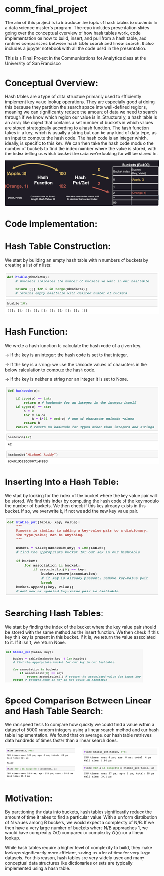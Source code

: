 # comm_final_project

The aim of this project is to introduce the topic of hash tables to students in a data science master's program. The repo includes presentation slides going over the conceptual overview of how hash tables work, code implementation on how to build, insert, and pull from a hash table, and runtime comparisons between hash table search and linear search. It also includes a jupyter notebook with all the code used in the presentation.

This is a Final Project in the Communications for Analytics class at the University of San Francisco.

# Conceptual Overview: 

Hash tables are a type of data structure primarily used to efficiently implement key value lookup operations. They are especially good at doing this because they partition the search space into well-defined regions, meaning we can significantly reduce the amount of data we need to search through if we know which region our value is in. Structurally, a hash table is an array like object that contains a set number of buckets in which values are stored strategically according to a hash function. The hash function takes in a key, which is usually a string but can be any kind of data type, as an input to compute the hash code. The hash code is an integer which, ideally, is specific to this key. We can then take the hash code modulo the number of buckets to find the index number where the value is stored, with the index telling us which bucket the data we’re looking for will be stored in. 


![Hash Table Overview](Visualizations/Overview.png)


# Code Implementation: 


# Hash Table Construction:

We start by building an empty hash table with n numbers of buckets by creating a list of n lists:


![Hash Table Construction](Visualizations/construction.png)


# Hash Function:

We wrote a hash function to calculate the hash code of a given key. 

 -> If the key is an integer: the hash code is set to that integer. 
 
 -> If the key is a string: we use the Unicode values of characters in the below calculation to compute the hash code.
 
 -> If the key is neither a string nor an integer it is set to None.
 
 
![Hash Function](Visualizations/hash_function.png)


# Inserting Into a Hash Table: 

We start by looking for the index of the bucket where the key value pair will be stored. We find this index by computing the hash code of the key modulo the number of buckets. We then check if this key already exists in this bucket. If so, we overwrite it, if not we add the new key value pair. 


![Put Function](Visualizations/put.png)


# Searching Hash Tables:

We start by finding the index of the bucket where the key value pair should be stored with the same method as the insert function. We then check if this key this key is present in this bucket. If it is, we return the value associated to it. If it isn't, we return None. 


![Search Function](Visualizations/get.png)


# Speed Comparison Between Linear and Hash Table Search:

We ran speed tests to compare how quickly we could find a value within a dataset of 5000 random integers using a linear search method and our hash table implementation. We found that on average, our hash table retrieves data hundreds of times faster than a linear search does.


![Speed Test](Visualizations/Time_Comparison.png)


# Motivation:

By partitioning the data into buckets, hash tables significantly reduce the amount of time it takes to find a particular value. With a uniform distribution of N values among B buckets, we would expect a complexity of N/B. If we then have a very large number of buckets where N/B approaches 1, we would have complexity O(1) compared to complexity O(n) for a linear lookup. 

While hash tables require a higher level of complexity to build, they make lookups significantly more efficient, saving us a lot of time for very large datasets. For this reason, hash tables are very widely used and many conceptual data structures like dictionaries or sets are typically implemented using a hash table.

